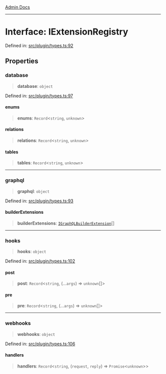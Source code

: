 [Admin Docs](/)

***

# Interface: IExtensionRegistry

Defined in: [src/plugin/types.ts:92](https://github.com/Sourya07/talawa-api/blob/3df16fa5fb47e8947dc575f048aef648ae9ebcf8/src/plugin/types.ts#L92)

## Properties

### database

> **database**: `object`

Defined in: [src/plugin/types.ts:97](https://github.com/Sourya07/talawa-api/blob/3df16fa5fb47e8947dc575f048aef648ae9ebcf8/src/plugin/types.ts#L97)

#### enums

> **enums**: `Record`\<`string`, `unknown`\>

#### relations

> **relations**: `Record`\<`string`, `unknown`\>

#### tables

> **tables**: `Record`\<`string`, `unknown`\>

***

### graphql

> **graphql**: `object`

Defined in: [src/plugin/types.ts:93](https://github.com/Sourya07/talawa-api/blob/3df16fa5fb47e8947dc575f048aef648ae9ebcf8/src/plugin/types.ts#L93)

#### builderExtensions

> **builderExtensions**: [`IGraphQLBuilderExtension`](IGraphQLBuilderExtension.md)[]

***

### hooks

> **hooks**: `object`

Defined in: [src/plugin/types.ts:102](https://github.com/Sourya07/talawa-api/blob/3df16fa5fb47e8947dc575f048aef648ae9ebcf8/src/plugin/types.ts#L102)

#### post

> **post**: `Record`\<`string`, (...`args`) => `unknown`[]\>

#### pre

> **pre**: `Record`\<`string`, (...`args`) => `unknown`[]\>

***

### webhooks

> **webhooks**: `object`

Defined in: [src/plugin/types.ts:106](https://github.com/Sourya07/talawa-api/blob/3df16fa5fb47e8947dc575f048aef648ae9ebcf8/src/plugin/types.ts#L106)

#### handlers

> **handlers**: `Record`\<`string`, (`request`, `reply`) => `Promise`\<`unknown`\>\>

